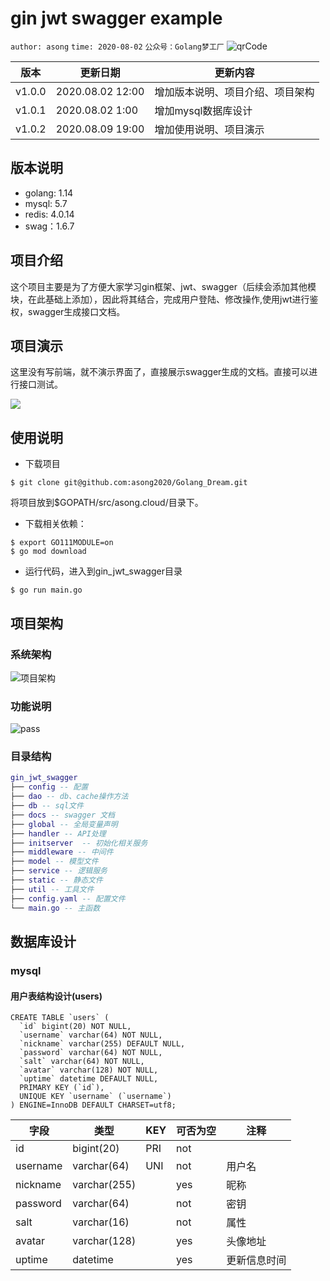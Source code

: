 # gin jwt swagger example
`author: asong`
`time: 2020-08-02`
`公众号：Golang梦工厂`
![qrCode](https://song-oss.oss-cn-beijing.aliyuncs.com/wx/qrcode_for_gh_efed4775ba73_258.jpg)


|   版本  | 更新日期  |  更新内容 |
|  ----  | ----  | ---- |
| v1.0.0 | 2020.08.02 12:00| 增加版本说明、项目介绍、项目架构 |
| v1.0.1  | 2020.08.02 1:00| 增加mysql数据库设计 |
| v1.0.2 | 2020.08.09 19:00 | 增加使用说明、项目演示 |

## 版本说明
- golang: 1.14
- mysql: 5.7
- redis: 4.0.14
- swag：1.6.7
## 项目介绍

这个项目主要是为了方便大家学习gin框架、jwt、swagger（后续会添加其他模块，在此基础上添加），因此将其结合，完成用户登陆、修改操作,使用jwt进行鉴权，swagger生成接口文档。

## 项目演示
这里没有写前端，就不演示界面了，直接展示swagger生成的文档。直接可以进行接口测试。

![](./static/images/swagger-ui.png)


## 使用说明
- 下载项目
```shell
$ git clone git@github.com:asong2020/Golang_Dream.git
```
将项目放到$GOPATH/src/asong.cloud/目录下。
- 下载相关依赖：
```shell
$ export GO111MODULE=on
$ go mod download
```
- 运行代码，进入到gin_jwt_swagger目录
```shell
$ go run main.go
```

## 项目架构
### 系统架构
![项目架构](./static/images/system.png)


### 功能说明
![pass](./static/images/pass.png)

### 目录结构

```lua
gin_jwt_swagger
├── config -- 配置
├── dao -- db、cache操作方法
├── db -- sql文件
├── docs -- swagger 文档
├── global -- 全局变量声明
├── handler -- API处理
├── initserver  -- 初始化相关服务
├── middleware -- 中间件
├── model -- 模型文件
├── service -- 逻辑服务
├── static -- 静态文件
├── util -- 工具文件
├── config.yaml -- 配置文件
└── main.go -- 主函数
```

## 数据库设计

### mysql

#### 用户表结构设计(users)

```mysql
CREATE TABLE `users` (
  `id` bigint(20) NOT NULL,
  `username` varchar(64) NOT NULL,
  `nickname` varchar(255) DEFAULT NULL,
  `password` varchar(64) NOT NULL,
  `salt` varchar(64) NOT NULL,
  `avatar` varchar(128) NOT NULL,
  `uptime` datetime DEFAULT NULL,
  PRIMARY KEY (`id`),
  UNIQUE KEY `username` (`username`)
) ENGINE=InnoDB DEFAULT CHARSET=utf8;

```
|字段|类型|KEY|可否为空|注释|
|----|----|----|----|----|
|id|bigint(20)|PRI|not||
|username|varchar(64)|UNI|not|用户名|
|nickname|varchar(255)| |yes|昵称|
|password|varchar(64)| |not|密钥|
|salt|varchar(16)| |not|属性|
|avatar|varchar(128)| |yes|头像地址|
|uptime|datetime| |yes|更新信息时间|